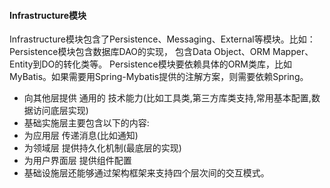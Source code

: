 #### Infrastructure模块

  Infrastructure模块包含了Persistence、Messaging、External等模块。比如：Persistence模块包含数据库DAO的实现， 包含Data Object、ORM Mapper、Entity到DO的转化类等。
Persistence模块要依赖具体的ORM类库，比如MyBatis。如果需要用Spring-Mybatis提供的注解方案，则需要依赖Spring。

* 向其他层提供 通用的 技术能力(比如工具类,第三方库类支持,常用基本配置,数据访问底层实现)
* 基础实施层主要包含以下的内容:
* 为应用层 传递消息(比如通知)
* 为领域层 提供持久化机制(最底层的实现)
* 为用户界面层 提供组件配置
* 基础设施层还能够通过架构框架来支持四个层次间的交互模式。